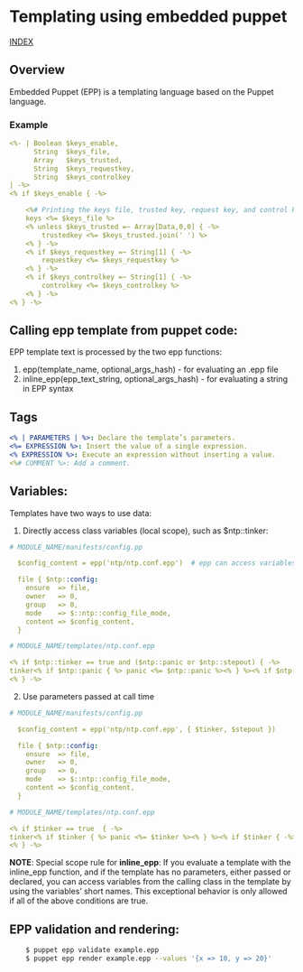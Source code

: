 # Templating using embedded puppet

[INDEX](../../README.md)

## Overview
Embedded Puppet (EPP) is a templating language based on the Puppet language.

### Example
```yaml
<%- | Boolean $keys_enable,
      String  $keys_file,
      Array   $keys_trusted,
      String  $keys_requestkey,
      String  $keys_controlkey
| -%>
<% if $keys_enable { -%>

    <%# Printing the keys file, trusted key, request key, and control key: -%>
    keys <%= $keys_file %>
    <% unless $keys_trusted =~ Array[Data,0,0] { -%>
        trustedkey <%= $keys_trusted.join(' ') %>
    <% } -%>
    <% if $keys_requestkey =~ String[1] { -%>
        requestkey <%= $keys_requestkey %>
    <% } -%>
    <% if $keys_controlkey =~ String[1] { -%>
        controlkey <%= $keys_controlkey %>
    <% } -%>
<% } -%>
```

## Calling epp template from puppet code:
EPP template text is processed by the two epp functions:

1. epp(template_name, optional_args_hash) - for evaluating an .epp file
2. inline_epp(epp_text_string, optional_args_hash) - for evaluating a string in EPP syntax

## Tags

```yaml
<% | PARAMETERS | %>: Declare the template’s parameters.
<%= EXPRESSION %>: Insert the value of a single expression.
<% EXPRESSION %>: Execute an expression without inserting a value.
<%# COMMENT %>: Add a comment.
```
## Variables:

Templates have two ways to use data:
1. Directly access class variables (local scope), such as $ntp::tinker:
```yaml
# MODULE_NAME/manifests/config.pp

  $config_content = epp('ntp/ntp.conf.epp')  # epp can access variables in global and local scope using $ntp::tinker way

  file { $ntp::config:
    ensure  => file,
    owner   => 0,
    group   => 0,
    mode    => $::ntp::config_file_mode,
    content => $config_content,
  }

```

```yaml
# MODULE_NAME/templates/ntp.conf.epp

<% if $ntp::tinker == true and ($ntp::panic or $ntp::stepout) { -%>
tinker<% if $ntp::panic { %> panic <%= $ntp::panic %><% } %><% if $ntp::stepout { -%> stepout <%= $ntp::stepout %><% } %>
<% } -%>

```
2. Use parameters passed at call time
```yaml
# MODULE_NAME/manifests/config.pp

  $config_content = epp('ntp/ntp.conf.epp', { $tinker, $stepout }) 

  file { $ntp::config:
    ensure  => file,
    owner   => 0,
    group   => 0,
    mode    => $::ntp::config_file_mode,
    content => $config_content,
  }

```

```yaml
# MODULE_NAME/templates/ntp.conf.epp

<% if $tinker == true  { -%>
tinker<% if $tinker { %> panic <%= $tinker %><% } %><% if $tinker { -%> stepout <%= $stepout %><% } %>
<% } -%>

```

**NOTE**: Special scope rule for **inline_epp**: If you evaluate a template with the inline_epp function, and if the template has no parameters, either passed or declared, you can access variables from the calling class in the template by using the variables’ short names. This exceptional behavior is only allowed if all of the above conditions are true.

## EPP validation and rendering:
```bash
    $ puppet epp validate example.epp
    $ puppet epp render example.epp --values '{x => 10, y => 20}'
```
